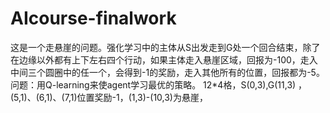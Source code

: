 # AIcourse-finalwork
这是一个走悬崖的问题。强化学习中的主体从S出发走到G处一个回合结束，除了在边缘以外都有上下左右四个行动，如果主体走入悬崖区域，回报为-100，走入中间三个圆圈中的任一个，会得到-1的奖励，走入其他所有的位置，回报都为-5。
问题：用Q-learning来使agent学习最优的策略。
12*4格，S(0,3),G(11,3) ，(5,1)、(6,1)、(7,1)位置奖励-1，(1,3)-(10,3)为悬崖，
